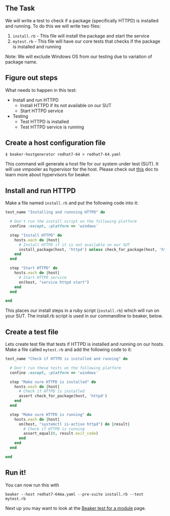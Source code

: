 ## The Task

We will write a test to check if a package (specifically HTTPD) is installed and running. To do this we will write two files:
1. `install.rb` - This file will install the package and start the service
2. `mytest.rb` - This file will have our core tests that checks if the package is installed and running

Note: We will exclude Windows OS from our testing due to variation of package name.

## Figure out steps

What needs to happen in this test:

* Install and run HTTPD
  * Install HTTPD if its not available on our SUT
  * Start HTTPD service
* Testing
  * Test HTTPD is installed
  * Test HTTPD service is running

## Create a host configuration file
    $ beaker-hostgenerator redhat7-64 > redhat7-64.yaml

This command will generate a host file for our system under test (SUT). It will use vmpooler as hypervisor for the host. Please check out [this](https://github.com/puppetlabs/beaker/tree/master/docs/how_to/hypervisors) doc to learn more about hypervisors for beaker.

## Install and run HTTPD

Make a file named `install.rb` and put the following code into it:

```ruby
test_name "Installing and runnning HTTPD" do

  # Don't run the install script on the following platform
  confine :except, :platform => 'windows'

  step "Install HTTPD" do
    hosts.each do |host|
      # Install HTTPD if it is not available on our SUT
      install_package(host, 'httpd') unless check_for_package(host, 'httpd')
    end
  end

  step "Start HTTPD" do
    hosts.each do |host|
      # Start HTTPD service
      on(host, "service httpd start")
    end
  end

end
```

This places our install steps in a ruby script (`install.rb`) which will run on your SUT. The install.rb script is used in our commandline to beaker, below.

## Create a test file

Lets create test file that tests if HTTPD is installed and running on our hosts. Make a file called `mytest.rb` and add the following code to it:

```ruby
test_name "Check if HTTPD is installed and running" do

  # Don't run these tests on the following platform
  confine :except, :platform => 'windows'

  step "Make sure HTTPD is installed" do
    hosts.each do |host|
      # Check if HTTPD is installed
      assert check_for_package(host, 'httpd')
    end
  end

  step "Make sure HTTPD is running" do
    hosts.each do |host|
      on(host, "systemctl is-active httpd") do |result|
        # Check if HTTPD is running
        assert_equal(0, result.exit_code)
      end
    end
  end

end
```

## Run it!
You can now run this with

    beaker --host redhat7-64ma.yaml --pre-suite install.rb --test mytest.rb

Next up you may want to look at the [Beaker test for a module](../how_to/write_a_beaker_test_for_a_module.md) page.
